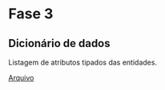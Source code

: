 # Fase 3

## Dicionário de dados

Listagem de atributos tipados das entidades. 

[Arquivo](dicionario_dados.md)